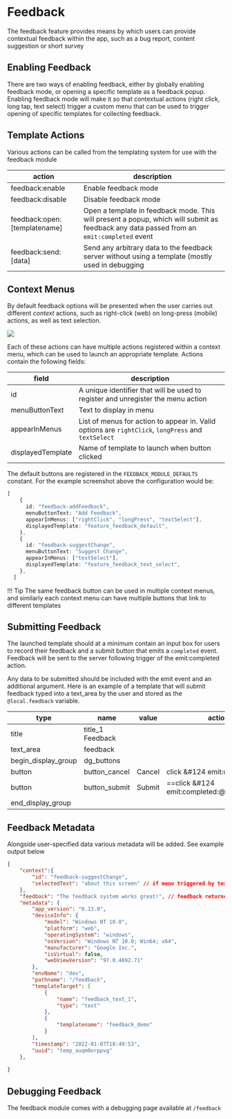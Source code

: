 # Feedback

The feedback feature provides means by which users can provide contextual feedback within the app, such as a bug report, content suggestion or short survey

## Enabling Feedback
There are two ways of enabling feedback, either by globally enabling feedback mode, or opening a specific template as a feedback popup. Enabling feedback mode will make it so that contextual actions (right click, long tap, text select) trigger a custom menu that can be used to trigger opening of specific templates for collecting feedback.

## Template Actions
Various actions can be called from the templating system for use with the feedback module

| action            | description   |
| ---------         | ------------  |
| feedback:enable	| Enable feedback mode	 |
| feedback:disable	| Disable feedback mode	 |
| feedback:open:[templatename]	    | Open a template in feedback mode.	This will present a popup, which will submit as feedback any data passed from an `emit:completed` event |
| feedback:send:[data]	    | Send any arbitrary data to the feedback server without using a template (mostly used in debugging|


## Context Menus
By default feedback options will be presented when the user carries out different *context* actions, such as right-click (web) on long-press (mobile) actions, as well as text selection.

![](images/feedback-menu.png)

Each of these actions can have multiple actions registered within a context menu, which can be used to launch an appropriate template. Actions contain the following fields:

| field             | description   |
| ---------         | ------------  |
| id	            | A unique identifier that will be used to register and unregister the menu action	 |
| menuButtonText	| Text to display in menu	 |
| appearInMenus	    | List of menus for action to appear in. Valid options are `rightClick`, `longPress` and `textSelect`	 |
| displayedTemplate	| Name of template to launch when button clicked	 |

The default buttons are registered in the `FEEDBACK_MODULE_DEFAULTS` constant. For the example screenshot above the configuration would be:

```ts
[
    {
      id: "feedback-addFeedback",
      menuButtonText: "Add Feedback",
      appearInMenus: ["rightClick", "longPress", "textSelect"],
      displayedTemplate: "feature_feedback_default",
    },
    {
      id: "feedback-suggestChange",
      menuButtonText: "Suggest Change",
      appearInMenus: ["textSelect"],
      displayedTemplate: "feature_feedback_text_select",
    },
  ]
```

!!! Tip
    The same feedback button can be used in multiple context menus, and similarly each context menu can have multiple buttons that link to different templates

## Submitting Feedback
The launched template should at a minimum contain an input box for users to record their feedback and a submit button that emits a `completed` event. Feedback will be sent to the server following trigger of the emit:completed action.

Any data to be submitted should be included with the emit event and an additional argument. Here is an example of a template that will submit feedback typed into a text_area by the user and stored as the `@local.feedback` variable.

|type               |	name	        |   value   |	action_list |
| ---------         | ------------      | --------- | ------------  |
|title              |	title_1	Feedback|	        |               |
|text_area          |	feedback		|           |               |
|begin_display_group|	dg_buttons		|           |               |
|button             |	button_cancel   |	Cancel  |	click &#124 emit:uncompleted;   |
|button             |	button_submit   |	Submit  |	==click &#124 emit:completed:@local.feedback;== |
|end_display_group  |	                |           |               |		

## Feedback Metadata
Alongside user-specified data various metadata will be added. See example output below

```json
{   
    "context":{
        "id": "feedback-suggestChange",
        "selectedText": "about this screen" // if menu triggered by textSelect this will be present
    },
    "feedback": "The feedback system works great!", // feedback returned by template
    "metadata": {
        "app_version": "0.13.0",
        "deviceInfo": {
            "model": "Windows NT 10.0",
            "platform": "web",
            "operatingSystem": "windows",
            "osVersion": "Windows NT 10.0; Win64; x64",
            "manufacturer": "Google Inc.",
            "isVirtual": false,
            "webViewVersion": "97.0.4692.71"
        },
        "envName": "dev",
        "pathname": "/feedback",
        "templateTarget": [
            {
                "name": "feedback_text_1",
                "type": "text"
            },
            {
                "templatename": "feedback_demo"
            }
        ],
        "timestamp": "2022-01-07T18:49:53",
        "uuid": "temp_auqm0orppvg"
    },
    
}
```

## Debugging Feedback
The feedback module comes with a debugging page available at `/feedback`